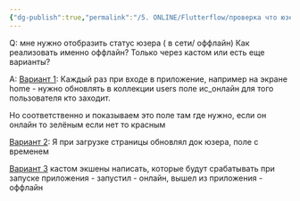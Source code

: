 ```yaml
---
{"dg-publish":true,"permalink":"/5. ONLINE/Flutterflow/проверка что юзер (пользователь) онлайн/","created":"2024-12-27T10:34:10.746-03:00","updated":"2024-12-27T10:37:41.579-03:00"}
---
```


Q: мне нужно отобразить статус юзера ( в сети/ оффлайн) Как реализовать именно оффлайн? Только через кастом или есть еще варианты?

A: 
[Вариант 1](https://t.me/flutterflow_rus/12427/47476): Каждый раз при входе в приложение, например на экране home - нужно обновлять в коллекции users поле ис_онлайн для того пользователя кто заходит. 

Но соответственно и показываем это поле там где нужно, если он онлайн то зелёным если нет то красным

[Вариант 2](https://t.me/flutterflow_rus/12427/26262): Я при загрузке страницы обновлял док юзера, поле с временем

[Вариант 3](https://t.me/flutterflow_rus/12427/26261) кастом экшены написать, которые будут срабатывать при запуске приложения - запустил - онлайн, вышел из приложения - оффлайн

